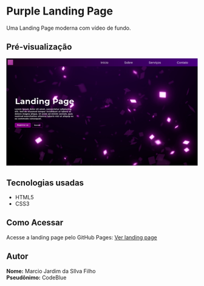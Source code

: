 # Purple Landing Page

Uma Landing Page moderna com vídeo de fundo.

## Pré-visualização

![Preview da landing page](img/preview.png)

## Tecnologias usadas

- HTML5
- CSS3

## Como Acessar

Acesse a landing page pelo GitHub Pages:
[Ver landing page](https://SEU-USUARIO.github.io/purple-landing-page/)

## Autor

**Nome:** Marcio Jardim da SIlva Filho<br>
**Pseudônimo:** CodeBlue